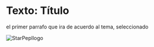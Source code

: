 # Texto: Título 
el primer parrafo que ira de acuerdo al tema, seleccionado

<p align="aligncenter">
    <img src="img/StarPepllogo.png" alt="StarPepllogo" style="height: width:800px;"/>
</p>
